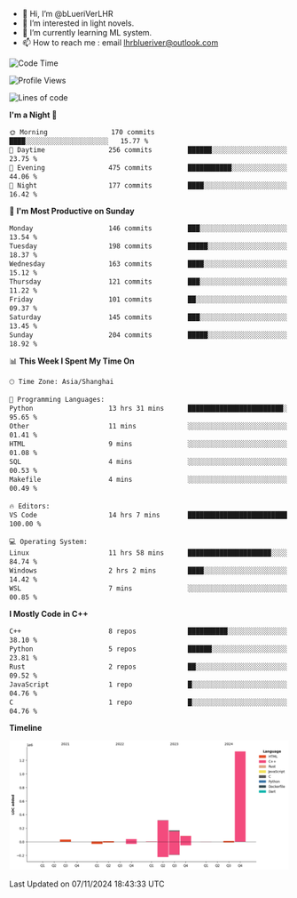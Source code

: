 - 👋 Hi, I’m @bLueriVerLHR
- 👀 I’m interested in light novels.
- 🌱 I’m currently learning ML system.
- 📫 How to reach me : email lhrblueriver@outlook.com

<!--START_SECTION:waka-->
![Code Time](http://img.shields.io/badge/Code%20Time-143%20hrs%2019%20mins-blue)

![Profile Views](http://img.shields.io/badge/Profile%20Views-0-blue)

![Lines of code](https://img.shields.io/badge/From%20Hello%20World%20I%27ve%20Written-2.0%20million%20lines%20of%20code-blue)

**I'm a Night 🦉** 

```text
🌞 Morning                170 commits         ████░░░░░░░░░░░░░░░░░░░░░   15.77 % 
🌆 Daytime                256 commits         ██████░░░░░░░░░░░░░░░░░░░   23.75 % 
🌃 Evening                475 commits         ███████████░░░░░░░░░░░░░░   44.06 % 
🌙 Night                  177 commits         ████░░░░░░░░░░░░░░░░░░░░░   16.42 % 
```
📅 **I'm Most Productive on Sunday** 

```text
Monday                   146 commits         ███░░░░░░░░░░░░░░░░░░░░░░   13.54 % 
Tuesday                  198 commits         █████░░░░░░░░░░░░░░░░░░░░   18.37 % 
Wednesday                163 commits         ████░░░░░░░░░░░░░░░░░░░░░   15.12 % 
Thursday                 121 commits         ███░░░░░░░░░░░░░░░░░░░░░░   11.22 % 
Friday                   101 commits         ██░░░░░░░░░░░░░░░░░░░░░░░   09.37 % 
Saturday                 145 commits         ███░░░░░░░░░░░░░░░░░░░░░░   13.45 % 
Sunday                   204 commits         █████░░░░░░░░░░░░░░░░░░░░   18.92 % 
```


📊 **This Week I Spent My Time On** 

```text
🕑︎ Time Zone: Asia/Shanghai

💬 Programming Languages: 
Python                   13 hrs 31 mins      ████████████████████████░   95.65 % 
Other                    11 mins             ░░░░░░░░░░░░░░░░░░░░░░░░░   01.41 % 
HTML                     9 mins              ░░░░░░░░░░░░░░░░░░░░░░░░░   01.08 % 
SQL                      4 mins              ░░░░░░░░░░░░░░░░░░░░░░░░░   00.53 % 
Makefile                 4 mins              ░░░░░░░░░░░░░░░░░░░░░░░░░   00.49 % 

🔥 Editors: 
VS Code                  14 hrs 7 mins       █████████████████████████   100.00 % 

💻 Operating System: 
Linux                    11 hrs 58 mins      █████████████████████░░░░   84.74 % 
Windows                  2 hrs 2 mins        ████░░░░░░░░░░░░░░░░░░░░░   14.42 % 
WSL                      7 mins              ░░░░░░░░░░░░░░░░░░░░░░░░░   00.85 % 
```

**I Mostly Code in C++** 

```text
C++                      8 repos             ██████████░░░░░░░░░░░░░░░   38.10 % 
Python                   5 repos             ██████░░░░░░░░░░░░░░░░░░░   23.81 % 
Rust                     2 repos             ██░░░░░░░░░░░░░░░░░░░░░░░   09.52 % 
JavaScript               1 repo              █░░░░░░░░░░░░░░░░░░░░░░░░   04.76 % 
C                        1 repo              █░░░░░░░░░░░░░░░░░░░░░░░░   04.76 % 
```



**Timeline**

![Lines of Code chart](https://raw.githubusercontent.com/bLueriVerLHR/bLueriVerLHR/main/assets/bar_graph.png)


 Last Updated on 07/11/2024 18:43:33 UTC
<!--END_SECTION:waka-->
